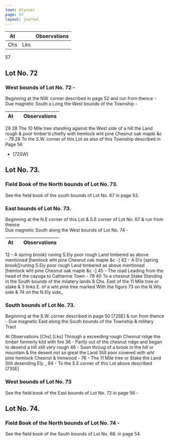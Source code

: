 ```yaml
---
town: Ulysses
page: 57
layout: journal
---
```


| At |    | Observations |
| -- | -- | ------------ |
| Chs | Lks | |

57

## Lot No. 72

### West bounds of Lot No. 72 -

Beginning at the NW. corner described in page 52 and run from thence - Due magnetic
South a Long the West bounds of the Township -

| At |    | Observations |
| -- | -- | ------------ |
29  28  The 10 Mile tree standing against the West side of a hill the Land rough & poor 
timber’d chiefly with hemlock wht pine Chesnut oak maple &c -
79  28  To the S.W. corner of this Lot as also of this Township described in Page 56
- [72SW]

## Lot No. 73.

### Field Book of the North bounds of Lot No. 73.

See the field book of the south bounds of Lot No. 67 in page 53.

### East bounds of Lot No. 73.

Beginning at the N.E corner of this Lot & S.E corner of Lot No. 67 & run from thence \
Due magnetic South along the West bounds of Lot No. 74 -

| At |    | Observations |
| -- | -- | ------------ |
12  -  A spring brook} runing S.Ely poor rough Land timbered as above mentioned
[hemlock wht pine Chesnut oak maple &c -]
42  -  A D’o [spring brook]}runing S.Ely poor rough Land timbered as above mentioned
[hemlock wht pine Chesnut oak maple &c -]
45  -  The road Leading from the head of the cayuga to Catherine Town -
79  40  To a chesnut Stake Standing in the South bounds of the milatery lands 8 Chs.
East of the 11 Mile tree or stake & 3 links E. of a wht pine tree marked With the
figurs 73 on the N.Wly side & 74 on the N.Ely side_

### South bounds of Lot No. 73.

Beginning at the S.W. corner described in page 50 [72SE] & run from thence - Due magnetic East along the South bounds of the Township & military Tract

At    Observations
[Chs]  [Lks]
Through a exceeding rough Chesnut ridge the timber formerly kild with fire
36  -  Partly out of the chesnut ridge and began to desend a hill still very rough
46  -  Soon throug of a brook in the hill or mountain & the desent not so great the
Land Still poor covered with wht pine hemlock Chesnut & Irenwood -
76  -  The 11 Mile tree or Stake the Land Still desending Ely _
84  -  To the S.E corner of this Lot above described [73SE]

### West bounds of Lot No. 73

See the field book of the East bounds of Lot No. 72 in page 56 -

## Lot No. 74.

### Field Book of the North bounds of Lot No. 74 -

See the field book of the South bounds of Lot No. 68. in page 54.